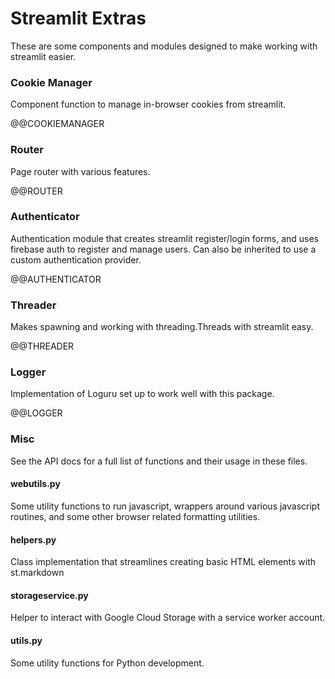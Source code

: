 # Streamlit Extras

These are some components and modules designed to make working with streamlit easier.

### Cookie Manager

Component function to manage in-browser cookies from streamlit.

@@COOKIEMANAGER

### Router

Page router with various features.

@@ROUTER

### Authenticator

Authentication module that creates streamlit register/login forms, and uses firebase auth to register and manage users.
Can also be inherited to use a custom authentication provider.

@@AUTHENTICATOR

### Threader

Makes spawning and working with threading.Threads with streamlit easy.

@@THREADER

### Logger

Implementation of Loguru set up to work well with this package.

@@LOGGER

### Misc

See the API docs for a full list of functions and their usage in these files.

#### webutils.py

Some utility functions to run javascript, wrappers around various javascript routines,
and some other browser related formatting utilities.

#### helpers.py

Class implementation that streamlines creating basic HTML elements with st.markdown

#### storageservice.py

Helper to interact with Google Cloud Storage with a service worker account.

#### utils.py

Some utility functions for Python development.